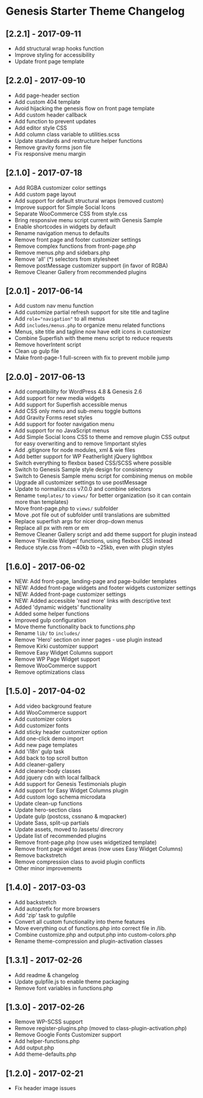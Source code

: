 # Genesis Starter Theme Changelog

## [2.2.1] - 2017-09-11
* Add structural wrap hooks function
* Improve styling for accessibility
* Update front page template

## [2.2.0] - 2017-09-10
* Add page-header section
* Add custom 404 template
* Avoid hijacking the genesis flow on front page template
* Add custom header callback
* Add function to prevent updates
* Add editor style CSS
* Add column class variable to utilities.scss
* Update standards and restructure helper functions
* Remove gravity forms json file
* Fix responsive menu margin

## [2.1.0] - 2017-07-18
* Add RGBA customizer color settings
* Add custom page layout
* Add support for default structural wraps (removed custom)
* Improve support for Simple Social Icons
* Separate WooCommerce CSS from style.css
* Bring responsive menu script current with Genesis Sample
* Enable shortcodes in widgets by default
* Rename navigation menus to defaults
* Remove front page and footer customizer settings
* Remove complex functions from front-page.php
* Remove menus.php and sidebars.php
* Remove 'all' (*) selectors from stylesheet
* Remove postMessage customizer support (in favor of RGBA)
* Remove Cleaner Gallery from recommended plugins


## [2.0.1] - 2017-06-14
* Add custom nav menu function
* Add customize partial refresh support for site title and tagline
* Add `role="navigation"` to all menus
* Add `includes/menus.php` to organize menu related functions
* Menus, site title and tagline now have edit icons in customizer
* Combine Superfish with theme menu script to reduce requests
* Remove hoverIntent script
* Clean up gulp file
* Make front-page-1 full-screen with fix to prevent mobile jump

## [2.0.0] - 2017-06-13
* Add compatibility for WordPress 4.8 & Genesis 2.6
* Add support for new media widgets
* Add support for Superfish accessible menus
* Add CSS only menu and sub-menu toggle buttons
* Add Gravity Forms reset styles
* Add support for footer navigation menu
* Add support for no JavaScript menus
* Add Simple Social Icons CSS to theme and remove plugin CSS output for easy overwriting and to remove !important styles
* Add .gitignore for node modules, xml & wie files
* Add better support for WP Featherlight jQuery lightbox
* Switch everything to flexbox based CSS/SCSS where possible
* Switch to Genesis Sample style design for consistency
* Switch to Genesis Sample menu script for combining menus on mobile
* Upgrade all customizer settings to use postMessage
* Update to normalize.css v7.0.0 and combine selectors
* Rename `templates/` to `views/` for better organization (so it can contain more than templates)
* Move front-page.php to `views/` subfolder
* Move .pot file out of subfolder until translations are submitted
* Replace superfish args for nicer drop-down menus
* Replace all px with rem or em
* Remove Cleaner Gallery script and add theme support for plugin instead
* Remove 'Flexible Widget' functions, using flexbox CSS instead
* Reduce style.css from ~40kb to ~25kb, even with plugin styles

## [1.6.0] - 2017-06-02
* NEW: Add front-page, landing-page and page-builder templates
* NEW: Added front-page widgets and footer widgets customizer settings
* NEW: Added front-page customizer settings
* NEW: Added accessible 'read more' links with descriptive text
* Added 'dynamic widgets' functionality
* Added some helper functions
* Improved gulp configuration
* Move theme functionality back to functions.php
* Rename `lib/` to `includes/` 
* Remove 'Hero' section on inner pages - use plugin instead
* Remove Kirki customizer support 
* Remove Easy Widget Columns support
* Remove WP Page Widget support
* Remove WooCommerce support
* Remove optimizations class

## [1.5.0] - 2017-04-02
* Add video background feature
* Add WooCommerce support
* Add customizer colors
* Add customizer fonts
* Add sticky header customizer option
* Add one-click demo import
* Add new page templates
* Add 'i18n' gulp task
* Add back to top scroll button
* Add cleaner-gallery
* Add cleaner-body classes
* Add jquery cdn with local fallback
* Add support for Genesis Testimonials plugin
* Add support for Easy Widget Columns plugin
* Add custom logo schema microdata
* Update clean-up functions
* Update hero-section class
* Update gulp (postcss, cssnano & mqpacker)
* Update Sass, split-up partials
* Update assets, moved to /assets/ direcrory
* Update list of recommended plugins
* Remove front-page.php (now uses widgetized template)
* Remove front page widget areas (now uses Easy Widget Columns)
* Remove backstretch
* Remove compression class to avoid plugin conflicts
* Other minor improvements

## [1.4.0] - 2017-03-03
* Add backstretch
* Add autoprefix for more browsers
* Add 'zip' task to gulpfile
* Convert all custom functionality into theme features
* Move everything out of functions.php into correct file in /lib.
* Combine customize.php and output.php into custom-colors.php
* Rename theme-compression and plugin-activation classes

## [1.3.1] - 2017-02-26
* Add readme & changelog
* Update gulpfile.js to enable theme packaging
* Remove font variables in functions.php

## [1.3.0] - 2017-02-26
* Remove WP-SCSS support
* Remove register-plugins.php (moved to class-plugin-activation.php)
* Remove Google Fonts Customizer support
* Add helper-functions.php
* Add output.php
* Add theme-defaults.php

## [1.2.0] - 2017-02-21
* Fix header image issues
